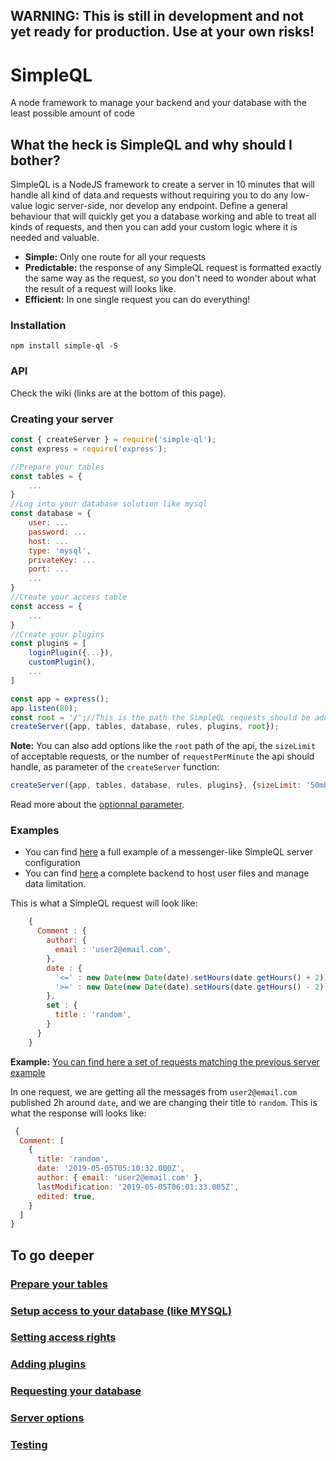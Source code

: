 ## **WARNING:** This is still in development and not yet ready for production. Use at your own risks!

# SimpleQL
A node framework to manage your backend and your database with the least possible amount of code

## What the heck is SimpleQL and why should I bother?

SimpleQL is a NodeJS framework to create a server in 10 minutes that will handle all kind of data and requests without requiring you to do any low-value logic server-side, nor develop any endpoint. Define a general behaviour that will quickly get you a database working and able to treat all kinds of requests, and then you can add your custom logic where it is needed and valuable.

 * **Simple:** Only one route for all your requests
 * **Predictable:** the response of any SimpleQL request is formatted exactly the same way as the request, so you don't need to wonder about what the result of a request will looks like.
 * **Efficient:** In one single request you can do everything!

### Installation

```
npm install simple-ql -S
```

### API

Check the wiki (links are at the bottom of this page).

### Creating your server

```javascript
const { createServer } = require('simple-ql');
const express = require('express');

//Prepare your tables
const tables = {
    ...
}
//Log into your database solution like mysql
const database = {
    user: ...
    password: ...
    host: ...
    type: 'mysql',
    privateKey: ...
    port: ...
    ...
}
//Create your access table
const access = {
    ...
}
//Create your plugins
const plugins = [
    loginPlugin({...}),
    customPlugin(),
    ...
]

const app = express();
app.listen(80);
const root = '/';//This is the path the SimpleQL requests should be addressed to. It will default to '/'.
createServer({app, tables, database, rules, plugins, root});
```

**Note:** You can also add options like the `root` path of the api, the `sizeLimit` of acceptable requests, or the number of `requestPerMinute` the api should handle, as parameter of the `createServer` function:

```javascript
createServer({app, tables, database, rules, plugins}, {sizeLimit: '50mb', requestPerMinute: 100, root: '/'});
```

Read more about the [optionnal parameter](docs/options.md).


### Examples
 * You can find [here](example.js) a full example of a messenger-like SimpleQL server configuration
 * You can find [here](https://gitlab.com/Sharcoux/file-storage) a complete backend to host user files and manage data limitation.

This is what a SimpleQL request will look like:

```javascript
    {
      Comment : {
        author: {
          email : 'user2@email.com',
        },
        date : {
          '<=' : new Date(new Date(date).setHours(date.getHours() + 2)).toISOString(),
          '>=' : new Date(new Date(date).setHours(date.getHours() - 2)).toISOString(),
        },
        set : {
          title : 'random',
        }
      }
    }
```

**Example:** [You can find here a set of requests matching the previous server example](https://github.com/Sharcoux/SimpleQL/blob/master/test.js)

In one request, we are getting all the messages from `user2@email.com` published 2h around `date`, and we are changing their title to `random`. This is what the response will looks like:

```javascript
 {
  Comment: [
    {
      title: 'random',
      date: '2019-05-05T05:10:32.000Z',
      author: { email: 'user2@email.com' },
      lastModification: '2019-05-05T06:01:33.005Z',
      edited: true,
    }
  ]
}
```

## To go deeper

### [Prepare your tables](docs/tables.md)
### [Setup access to your database (like MYSQL)](docs/database.md)
### [Setting access rights](docs/access.md)
### [Adding plugins](docs/plugins.md)
### [Requesting your database](docs/requests.md)
### [Server options](docs/options.md)
### [Testing](https://github.com/Sharcoux/simple-ql-testing)
